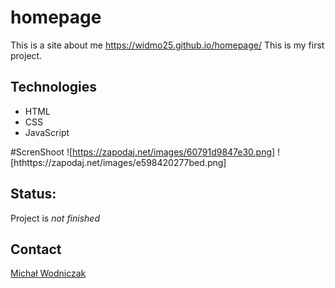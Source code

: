 # homepage
This is a site about me https://widmo25.github.io/homepage/
This is my first project. 

## Technologies
- HTML
- CSS
- JavaScript

#ScrenShoot
![https://zapodaj.net/images/60791d9847e30.png]
![hthttps://zapodaj.net/images/e598420277bed.png]

## Status:
Project is *not finished*

##  Contact
[Michał Wodniczak](https://github.com/widmo25)
